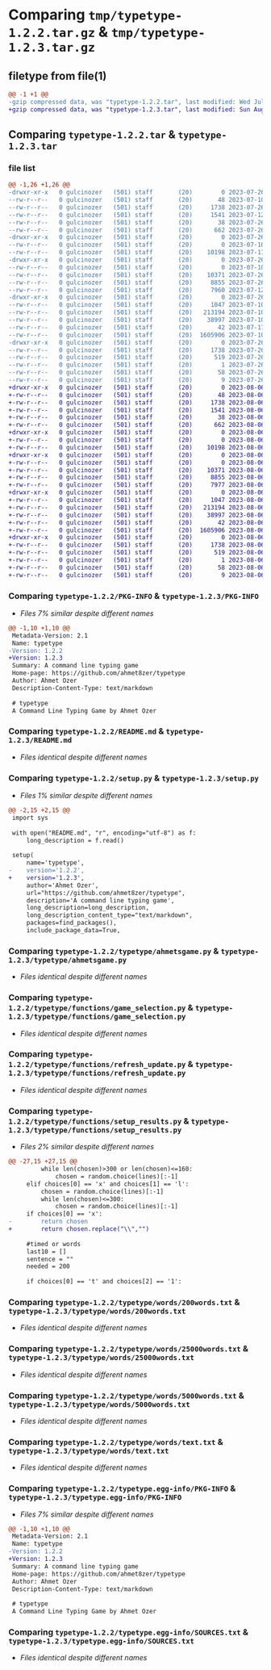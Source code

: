 # Comparing `tmp/typetype-1.2.2.tar.gz` & `tmp/typetype-1.2.3.tar.gz`

## filetype from file(1)

```diff
@@ -1 +1 @@
-gzip compressed data, was "typetype-1.2.2.tar", last modified: Wed Jul 26 14:06:24 2023, max compression
+gzip compressed data, was "typetype-1.2.3.tar", last modified: Sun Aug  6 15:49:10 2023, max compression
```

## Comparing `typetype-1.2.2.tar` & `typetype-1.2.3.tar`

### file list

```diff
@@ -1,26 +1,26 @@
-drwxr-xr-x   0 gulcinozer   (501) staff       (20)        0 2023-07-26 14:06:24.066961 typetype-1.2.2/
--rw-r--r--   0 gulcinozer   (501) staff       (20)       48 2023-07-10 22:56:41.000000 typetype-1.2.2/MANIFEST.in
--rw-r--r--   0 gulcinozer   (501) staff       (20)     1738 2023-07-26 14:06:24.066771 typetype-1.2.2/PKG-INFO
--rw-r--r--   0 gulcinozer   (501) staff       (20)     1541 2023-07-12 23:08:54.000000 typetype-1.2.2/README.md
--rw-r--r--   0 gulcinozer   (501) staff       (20)       38 2023-07-26 14:06:24.067020 typetype-1.2.2/setup.cfg
--rw-r--r--   0 gulcinozer   (501) staff       (20)      662 2023-07-26 14:05:14.000000 typetype-1.2.2/setup.py
-drwxr-xr-x   0 gulcinozer   (501) staff       (20)        0 2023-07-26 14:06:24.060399 typetype-1.2.2/typetype/
--rw-r--r--   0 gulcinozer   (501) staff       (20)        0 2023-07-10 22:56:30.000000 typetype-1.2.2/typetype/__init__.py
--rw-r--r--   0 gulcinozer   (501) staff       (20)    10198 2023-07-17 02:43:05.000000 typetype-1.2.2/typetype/ahmetsgame.py
-drwxr-xr-x   0 gulcinozer   (501) staff       (20)        0 2023-07-26 14:06:24.061913 typetype-1.2.2/typetype/functions/
--rw-r--r--   0 gulcinozer   (501) staff       (20)        0 2023-07-10 05:56:46.000000 typetype-1.2.2/typetype/functions/__init__.py
--rw-r--r--   0 gulcinozer   (501) staff       (20)    10371 2023-07-26 14:03:50.000000 typetype-1.2.2/typetype/functions/game_selection.py
--rw-r--r--   0 gulcinozer   (501) staff       (20)     8855 2023-07-26 14:04:28.000000 typetype-1.2.2/typetype/functions/refresh_update.py
--rw-r--r--   0 gulcinozer   (501) staff       (20)     7960 2023-07-12 00:29:14.000000 typetype-1.2.2/typetype/functions/setup_results.py
-drwxr-xr-x   0 gulcinozer   (501) staff       (20)        0 2023-07-26 14:06:24.064229 typetype-1.2.2/typetype/words/
--rw-r--r--   0 gulcinozer   (501) staff       (20)     1047 2023-07-10 04:56:06.000000 typetype-1.2.2/typetype/words/200words.txt
--rw-r--r--   0 gulcinozer   (501) staff       (20)   213194 2023-07-10 04:56:06.000000 typetype-1.2.2/typetype/words/25000words.txt
--rw-r--r--   0 gulcinozer   (501) staff       (20)    38997 2023-07-10 04:56:06.000000 typetype-1.2.2/typetype/words/5000words.txt
--rw-r--r--   0 gulcinozer   (501) staff       (20)       42 2023-07-17 02:42:52.000000 typetype-1.2.2/typetype/words/highscores.txt
--rw-r--r--   0 gulcinozer   (501) staff       (20)  1605906 2023-07-10 04:56:06.000000 typetype-1.2.2/typetype/words/text.txt
-drwxr-xr-x   0 gulcinozer   (501) staff       (20)        0 2023-07-26 14:06:24.061194 typetype-1.2.2/typetype.egg-info/
--rw-r--r--   0 gulcinozer   (501) staff       (20)     1738 2023-07-26 14:06:24.000000 typetype-1.2.2/typetype.egg-info/PKG-INFO
--rw-r--r--   0 gulcinozer   (501) staff       (20)      519 2023-07-26 14:06:24.000000 typetype-1.2.2/typetype.egg-info/SOURCES.txt
--rw-r--r--   0 gulcinozer   (501) staff       (20)        1 2023-07-26 14:06:24.000000 typetype-1.2.2/typetype.egg-info/dependency_links.txt
--rw-r--r--   0 gulcinozer   (501) staff       (20)       58 2023-07-26 14:06:24.000000 typetype-1.2.2/typetype.egg-info/entry_points.txt
--rw-r--r--   0 gulcinozer   (501) staff       (20)        9 2023-07-26 14:06:24.000000 typetype-1.2.2/typetype.egg-info/top_level.txt
+drwxr-xr-x   0 gulcinozer   (501) staff       (20)        0 2023-08-06 15:49:10.493491 typetype-1.2.3/
+-rw-r--r--   0 gulcinozer   (501) staff       (20)       48 2023-08-06 15:43:12.000000 typetype-1.2.3/MANIFEST.in
+-rw-r--r--   0 gulcinozer   (501) staff       (20)     1738 2023-08-06 15:49:10.493360 typetype-1.2.3/PKG-INFO
+-rw-r--r--   0 gulcinozer   (501) staff       (20)     1541 2023-08-06 15:43:12.000000 typetype-1.2.3/README.md
+-rw-r--r--   0 gulcinozer   (501) staff       (20)       38 2023-08-06 15:49:10.493538 typetype-1.2.3/setup.cfg
+-rw-r--r--   0 gulcinozer   (501) staff       (20)      662 2023-08-06 15:47:37.000000 typetype-1.2.3/setup.py
+drwxr-xr-x   0 gulcinozer   (501) staff       (20)        0 2023-08-06 15:49:10.488335 typetype-1.2.3/typetype/
+-rw-r--r--   0 gulcinozer   (501) staff       (20)        0 2023-08-06 15:43:12.000000 typetype-1.2.3/typetype/__init__.py
+-rw-r--r--   0 gulcinozer   (501) staff       (20)    10198 2023-08-06 15:47:53.000000 typetype-1.2.3/typetype/ahmetsgame.py
+drwxr-xr-x   0 gulcinozer   (501) staff       (20)        0 2023-08-06 15:49:10.489821 typetype-1.2.3/typetype/functions/
+-rw-r--r--   0 gulcinozer   (501) staff       (20)        0 2023-08-06 15:43:12.000000 typetype-1.2.3/typetype/functions/__init__.py
+-rw-r--r--   0 gulcinozer   (501) staff       (20)    10371 2023-08-06 15:43:12.000000 typetype-1.2.3/typetype/functions/game_selection.py
+-rw-r--r--   0 gulcinozer   (501) staff       (20)     8855 2023-08-06 15:43:12.000000 typetype-1.2.3/typetype/functions/refresh_update.py
+-rw-r--r--   0 gulcinozer   (501) staff       (20)     7977 2023-08-06 15:45:21.000000 typetype-1.2.3/typetype/functions/setup_results.py
+drwxr-xr-x   0 gulcinozer   (501) staff       (20)        0 2023-08-06 15:49:10.491057 typetype-1.2.3/typetype/words/
+-rw-r--r--   0 gulcinozer   (501) staff       (20)     1047 2023-08-06 15:43:12.000000 typetype-1.2.3/typetype/words/200words.txt
+-rw-r--r--   0 gulcinozer   (501) staff       (20)   213194 2023-08-06 15:43:12.000000 typetype-1.2.3/typetype/words/25000words.txt
+-rw-r--r--   0 gulcinozer   (501) staff       (20)    38997 2023-08-06 15:43:12.000000 typetype-1.2.3/typetype/words/5000words.txt
+-rw-r--r--   0 gulcinozer   (501) staff       (20)       42 2023-08-06 15:43:12.000000 typetype-1.2.3/typetype/words/highscores.txt
+-rw-r--r--   0 gulcinozer   (501) staff       (20)  1605906 2023-08-06 15:43:12.000000 typetype-1.2.3/typetype/words/text.txt
+drwxr-xr-x   0 gulcinozer   (501) staff       (20)        0 2023-08-06 15:49:10.489010 typetype-1.2.3/typetype.egg-info/
+-rw-r--r--   0 gulcinozer   (501) staff       (20)     1738 2023-08-06 15:49:10.000000 typetype-1.2.3/typetype.egg-info/PKG-INFO
+-rw-r--r--   0 gulcinozer   (501) staff       (20)      519 2023-08-06 15:49:10.000000 typetype-1.2.3/typetype.egg-info/SOURCES.txt
+-rw-r--r--   0 gulcinozer   (501) staff       (20)        1 2023-08-06 15:49:10.000000 typetype-1.2.3/typetype.egg-info/dependency_links.txt
+-rw-r--r--   0 gulcinozer   (501) staff       (20)       58 2023-08-06 15:49:10.000000 typetype-1.2.3/typetype.egg-info/entry_points.txt
+-rw-r--r--   0 gulcinozer   (501) staff       (20)        9 2023-08-06 15:49:10.000000 typetype-1.2.3/typetype.egg-info/top_level.txt
```

### Comparing `typetype-1.2.2/PKG-INFO` & `typetype-1.2.3/PKG-INFO`

 * *Files 7% similar despite different names*

```diff
@@ -1,10 +1,10 @@
 Metadata-Version: 2.1
 Name: typetype
-Version: 1.2.2
+Version: 1.2.3
 Summary: A command line typing game
 Home-page: https://github.com/ahmet8zer/typetype
 Author: Ahmet Ozer
 Description-Content-Type: text/markdown
 
 # typetype
 A Command Line Typing Game by Ahmet Ozer
```

### Comparing `typetype-1.2.2/README.md` & `typetype-1.2.3/README.md`

 * *Files identical despite different names*

### Comparing `typetype-1.2.2/setup.py` & `typetype-1.2.3/setup.py`

 * *Files 1% similar despite different names*

```diff
@@ -2,15 +2,15 @@
 import sys
 
 with open("README.md", "r", encoding="utf-8") as f:
     long_description = f.read()
 
 setup(
     name='typetype',
-    version='1.2.2',
+    version='1.2.3',
     author='Ahmet Ozer',
     url="https://github.com/ahmet8zer/typetype",
     description='A command line typing game',
     long_description=long_description,
     long_description_content_type="text/markdown",
     packages=find_packages(),
     include_package_data=True,
```

### Comparing `typetype-1.2.2/typetype/ahmetsgame.py` & `typetype-1.2.3/typetype/ahmetsgame.py`

 * *Files identical despite different names*

### Comparing `typetype-1.2.2/typetype/functions/game_selection.py` & `typetype-1.2.3/typetype/functions/game_selection.py`

 * *Files identical despite different names*

### Comparing `typetype-1.2.2/typetype/functions/refresh_update.py` & `typetype-1.2.3/typetype/functions/refresh_update.py`

 * *Files identical despite different names*

### Comparing `typetype-1.2.2/typetype/functions/setup_results.py` & `typetype-1.2.3/typetype/functions/setup_results.py`

 * *Files 2% similar despite different names*

```diff
@@ -27,15 +27,15 @@
         while len(chosen)>300 or len(chosen)<=160:
             chosen = random.choice(lines)[:-1]
     elif choices[0] == 'x' and choices[1] == 'l':
         chosen = random.choice(lines)[:-1]
         while len(chosen)<=300:
             chosen = random.choice(lines)[:-1]
     if choices[0] == 'x':
-        return chosen
+        return chosen.replace("\\","")
     
     #timed or words
     last10 = []
     sentence = ""
     needed = 200
     
     if choices[0] == 't' and choices[2] == '1':
```

### Comparing `typetype-1.2.2/typetype/words/200words.txt` & `typetype-1.2.3/typetype/words/200words.txt`

 * *Files identical despite different names*

### Comparing `typetype-1.2.2/typetype/words/25000words.txt` & `typetype-1.2.3/typetype/words/25000words.txt`

 * *Files identical despite different names*

### Comparing `typetype-1.2.2/typetype/words/5000words.txt` & `typetype-1.2.3/typetype/words/5000words.txt`

 * *Files identical despite different names*

### Comparing `typetype-1.2.2/typetype/words/text.txt` & `typetype-1.2.3/typetype/words/text.txt`

 * *Files identical despite different names*

### Comparing `typetype-1.2.2/typetype.egg-info/PKG-INFO` & `typetype-1.2.3/typetype.egg-info/PKG-INFO`

 * *Files 7% similar despite different names*

```diff
@@ -1,10 +1,10 @@
 Metadata-Version: 2.1
 Name: typetype
-Version: 1.2.2
+Version: 1.2.3
 Summary: A command line typing game
 Home-page: https://github.com/ahmet8zer/typetype
 Author: Ahmet Ozer
 Description-Content-Type: text/markdown
 
 # typetype
 A Command Line Typing Game by Ahmet Ozer
```

### Comparing `typetype-1.2.2/typetype.egg-info/SOURCES.txt` & `typetype-1.2.3/typetype.egg-info/SOURCES.txt`

 * *Files identical despite different names*

